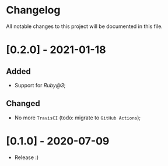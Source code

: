 # Changelog
All notable changes to this project will be documented in this file.

# [0.2.0] - 2021-01-18
## Added
- Support for *Ruby@3*;

## Changed
- No more `TravisCI` (todo: migrate to `GitHub Actions`);

# [0.1.0] - 2020-07-09

- Release :)
